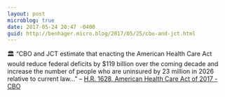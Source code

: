 ```yaml
---
layout: post
microblog: true
date: 2017-05-24 20:47 -0400
guid: http://benhager.micro.blog/2017/05/25/cbo-and-jct.html
---
```

🏛 “CBO and JCT estimate that enacting the American Health Care Act would reduce federal deficits by $119 billion over the coming decade and increase the number of people who are uninsured by 23 million in 2026 relative to current law…” – [H.R. 1628, American Health Care Act of 2017 - CBO](https://www.cbo.gov/publication/52752)
